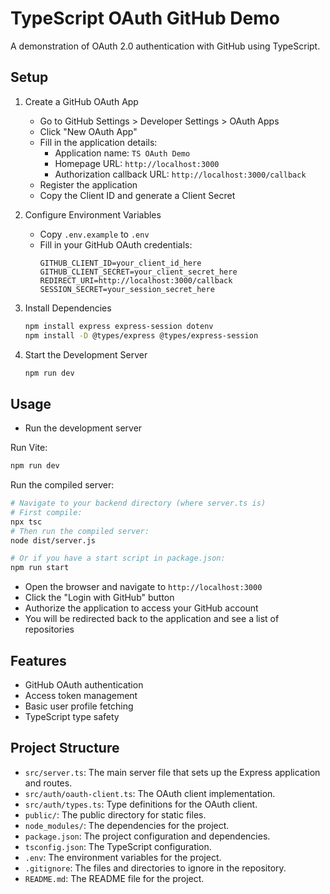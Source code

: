# TypeScript OAuth GitHub Demo

A demonstration of OAuth 2.0 authentication with GitHub using TypeScript.

## Setup

1. Create a GitHub OAuth App
   - Go to GitHub Settings > Developer Settings > OAuth Apps
   - Click "New OAuth App"
   - Fill in the application details:
     - Application name: `TS OAuth Demo`
     - Homepage URL: `http://localhost:3000`
     - Authorization callback URL: `http://localhost:3000/callback`
   - Register the application
   - Copy the Client ID and generate a Client Secret

2. Configure Environment Variables
   - Copy `.env.example` to `.env`
   - Fill in your GitHub OAuth credentials:
     ```
     GITHUB_CLIENT_ID=your_client_id_here
     GITHUB_CLIENT_SECRET=your_client_secret_here
     REDIRECT_URI=http://localhost:3000/callback
     SESSION_SECRET=your_session_secret_here
     ```

3. Install Dependencies
   ```bash
   npm install express express-session dotenv
   npm install -D @types/express @types/express-session
   ```

4. Start the Development Server
   ```bash
   npm run dev
   ```

## Usage

- Run the development server

Run Vite:
```bash
npm run dev
```

Run the compiled server:
```bash
# Navigate to your backend directory (where server.ts is)
# First compile:
npx tsc
# Then run the compiled server:
node dist/server.js

# Or if you have a start script in package.json:
npm run start
```

- Open the browser and navigate to `http://localhost:3000`
- Click the "Login with GitHub" button
- Authorize the application to access your GitHub account
- You will be redirected back to the application and see a list of repositories

## Features

- GitHub OAuth authentication
- Access token management
- Basic user profile fetching
- TypeScript type safety

## Project Structure 

- `src/server.ts`: The main server file that sets up the Express application and routes.
- `src/auth/oauth-client.ts`: The OAuth client implementation.
- `src/auth/types.ts`: Type definitions for the OAuth client.
- `public/`: The public directory for static files.
- `node_modules/`: The dependencies for the project.
- `package.json`: The project configuration and dependencies.
- `tsconfig.json`: The TypeScript configuration.
- `.env`: The environment variables for the project.
- `.gitignore`: The files and directories to ignore in the repository.
- `README.md`: The README file for the project.
